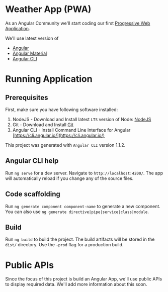 # Weather App (PWA)

As an Angular Community we'll start coding our first [Progressive Web Application](https://developers.google.com/web/progressive-web-apps/).

We'll use latest version of

* [Angular](https://angular.io/)
* [Angular Material](https://material.angular.io)
* [Angular CLI](https://cli.angular.io)

# Running Application
## Prerequisites

First, make sure you have following software installed:

1. NodeJS - Download and Install latest `LTS` version of Node: [NodeJS](http://http://nodejs.org)
2. Git - Download and Install [Git](http://git-scm.com)
3. Angular CLI - Install Command Line Interface for Angular [https://cli.angular.io/](https://cli.angular.io/)

This project was generated with `Angular CLI` version 1.1.2.

## Angular CLI help

Run `ng serve` for a dev server. Navigate to `http://localhost:4200/`. The app will automatically reload if you change any of the source files.

## Code scaffolding

Run `ng generate component component-name` to generate a new component. You can also use `ng generate directive|pipe|service|class|module`.

## Build

Run `ng build` to build the project. The build artifacts will be stored in the `dist/` directory. Use the `-prod` flag for a production build.


# Public APIs
Since the focus of this project is build an Angular App, we'll use public APIs to display required data.
We'll add more information about this soon.